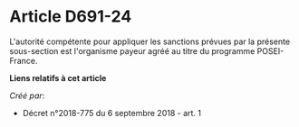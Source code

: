 # Article D691-24

L'autorité compétente pour appliquer les sanctions prévues par la présente sous-section est l'organisme payeur agréé au titre
du programme POSEI-France.

**Liens relatifs à cet article**

_Créé par_:

  - Décret n°2018-775 du 6 septembre 2018 - art. 1
